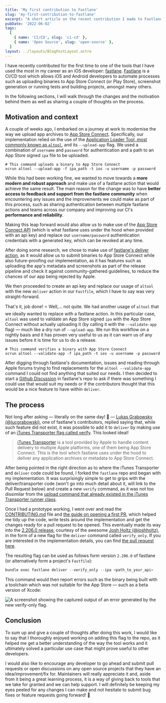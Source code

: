 ```yaml
---
title: 'My first contribution to Fastlane'
slug: 'my-first-contribution-to-fastlane'
excerpt: "A short article on the recent contribution I made to Fastlane's open source project."
pubDate: '2022-06-02'
tags:
  [
    { name: 'CI/CD', slug: 'ci-cd' },
    { name: 'Open Source', slug: 'open-source' },
  ]
layout: ../layouts/BlogPostLayout.astro
---
```


I have recently contributed for the first time to one of the tools that I have used the most in my career as an iOS developer: [fastlane](https://github.com/fastlane/fastlane). [Fastlane](https://github.com/fastlane/fastlane) is a CI/CD tool which allows iOS and Android developers to automate processes such as uploading binaries to App Store Connect (or Play Store), screenshot generation or running tests and building projects, amongst many others.

In the following sections, I will walk through the changes and the motivation behind them as well as sharing a couple of thoughts on the process.

## Motivation and context

A couple of weeks ago, I embarked on a journey at work to modernise the way we upload app archives to [App Store Connect](https://appstoreconnect.apple.com). Specifically, our implementation relied on the use of the [Application Loader Tool, most commonly known as `altool`](https://keith.github.io/xcode-man-pages/altool.1.html), and its `--upload-app` flag. We used a combination of `username` and `password` for authentication and a path to an App Store signed `ipa` file to be uploaded.

```bash:Terminal
# This command uploads a binary to App Store Connect
xcrun altool --upload-app -f ipa_path -t ios -u username -p password
```

While this had been working fine, we wanted to move towards a **more modern and robust approach** and make use of a fastlane action that would achieve the same result. The main reason for the change was to have **better access to feedback and support from the fastlane community** when encountering any issues and the improvements we could make as part of this process, such as sharing authentication between multiple fastlane actions and teams across our company and improving our CI's **performance and reliability**.

Making this leap forward would also allow us to make use of the [App Store Connect API](https://developer.apple.com/documentation/appstoreconnectapi) (which is what fastlane uses under the hood when provided with an api key) and replace our `username/password` authentication credentials with a generated key, which can be revoked at any time.

After doing some research, we chose to make use of [fastlane's deliver action](https://docs.fastlane.tools/actions/deliver), as it would allow us to submit binaries to App Store Connect while also future-proofing our implementation, as it has features such as uploading the app's metadata and screenshots as part of the release pipeline and check it against community-gathered guidelines, to reduce the chances of our app being rejected by Apple.

We then proceeded to create an api key and replace our usage of `altool` with the new `deliver` action in our `Fastfile`, which I have to say was very straight-forward.

That's it, job done! ⭐️ Well,... not quite. We had another usage of `altool` that we ideally wanted to replace with a fastlane action. In this particular case, `altool` was used to validate an App Store signed `ipa` with the App Store Connect without actually uploading it (by calling it with the `--validate-app` flag) — much like a dry run of `--upload-app`. We run this workflow on a nightly basis and it has proven very useful to us as it can warn us of any issues before it is time for us to do a release.

```bash:Terminal
# This command verifies a binary with App Store Connect
xcrun altool --validate-app -f ipa_path -t ios -u username -p password
```

After digging through fastlane's documentation, issues and reading through Apple forums trying to find replacements for the `altool --validate-app` command I could not find anything that suited our needs. I then decided to start a [Github Discussion](https://github.com/fastlane/fastlane/discussions/20204) in fastlane's repo to ask if there was something I could use that would suit my needs or if the contributors thought that this would be a nice feature to have within `deliver`.

## The process

Not long after asking — literally on the same day! 🤩 — [Lukas Grabowsky (@lucgrabowski)](https://github.com/lucgrabowski), one of fastlane's contributors, replied saying that, while such feature did not exist, it was possible to add it to `deliver` by making use of an [iTunes Transporter flag called verify](https://help.apple.com/itc/transporteruserguide/en.lproj/static.html#apdATD1E2248-D1E1A1303-D1E2248A1126). This looked ideal!

> [iTunes Transporter](https://help.apple.com/itc/transporteruserguide/en.lproj/static.html#itc16ef2f321) is a tool provided by Apple to handle content delivery to multiple Apple platforms, one of them being App Store Connect. This is the tool which fastlane uses under the hood to deliver any application archives or metadata to App Store Connect.

After being pointed in the right direction as to where the iTunes Transporter and `deliver` code could be found, I forked the `fastlane` repo and began with my implementation. It was surprisingly simple to get to grips with the deliver/transporter code (won't go into much detail about it, will link to the Pull Request below) and create a new `verify` command, as it was not too dissimilar from the [upload command that already existed in the iTunes Transporter runner class](https://github.com/fastlane/fastlane/blob/master/fastlane_core/lib/fastlane_core/itunes_transporter.rb#L542).

Once I had a prototype working, I went over and read the [CONTRIBUTING.md](https://github.com/fastlane/fastlane/blob/master/CONTRIBUTING.md) file and [the guide on opening a first PR](https://github.com/fastlane/fastlane/blob/master/YourFirstPR.md), which helped me tidy up the code, write tests around the implementation and get the changes ready for a pull request to be opened. This eventually made its way into the [2.206.0 release](https://twitter.com/FastlaneTools/status/1526782301060976640), courtesy of the awesome [Josh Holtz (@joshholtz)](https://twitter.com/joshdholtz), in the form of a new flag for the `deliver` command called `verify_only`. If you are interested in the implementation details, you can find [the pull request here](https://github.com/fastlane/fastlane/pull/20247).

The resulting flag can be used as follows form version `2.206.0` of fastlane (or alternatively form a project's `Fastfile`):

```swift
bundle exec fastlane deliver --verify_only --ipa <path_to_your_api>
```

This command would then report errors such as the binary being built with a toolchain which was not suitable for the App Store — such as a beta version of Xcode:

![A screenshot showing the captured output of an error generated by the new verify-only flag.](/assets/posts/my-first-contribution-to-fastlane/error-output.png)

## Conclusion

To sum up and give a couple of thoughts after doing this work, I would like to say that I thoroughly enjoyed working on adding this flag to the repo, as it helped me get a better understanding of the way the tool works and it ultimately solved a particular use case that might prove useful to other developers.

I would also like to encourage any developer to go ahead and submit pull requests or open discussions on any open source projects that they have an idea/improvement/fix for. Maintainers will really appreciate it and, aside from it being a great learning process, it is a way of giving back to tools that we take for granted and we can help support. I will definitely be keeping my eyes peeled for any changes I can make and not hesitate to submit bug fixes or feature requests going forward! 🚀
